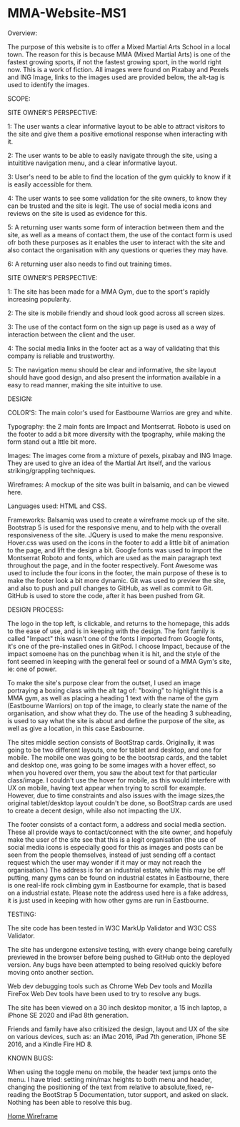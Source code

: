 # MMA-Website-MS1

Overview:

The purpose of this website is to offer a Mixed Martial Arts School in a local town. The reason for this is because MMA (Mixed Martial Arts) is one of the fastest growing sports, if not the fastest growing sport, in the world right now. This is a work of fiction. All images were found on Pixabay and Pexels and ING Image, links to the images used are provided below, the alt-tag is used to identify the images.

SCOPE:

SITE OWNER'S PERSPECTIVE:

1: The user wants a clear informative layout to be able to attract visitors to the site and give them a positive emotional response when interacting with it.

2: The user wants to be able to easily navigate through the site, using a intuititive navigation menu, and a clear informative layout.

3: User's need to be able to find the location of the gym quickly to know if it is easily accessible for them.

4: The user wants to see some validation for the site owners, to know they can be trusted and the site is legit. The use of social media icons and reviews on the site is used as evidence for this.

5: A returning user wants some form of interaction between them and the site, as well as a means of contact them, the use of the contact form is used ofr both these purposes as it enables the user to interact with the site and also contact the organisation with any questions or queries they may have.

6: A returning user also needs to find out training times.

SITE OWNER'S PERSPECTIVE:

1: The site has been made for a MMA Gym, due to the sport's rapidly increasing popularity.

2: The site is mobile friendly and shoud look good across all screen sizes.

3: The use of the contact form on the sign up page is used as a way of interaction between the client and the user.

4: The social media links in the footer act as a way of validating that this company is reliable and trustworthy.

5: The navigation menu should be clear and informative, the site layout should have good design, and also present the information available in a easy to read manner, making the site intuitive to use.

DESIGN:

COLOR'S: The main color's used for Eastbourne Warrios are grey and white. 

Typography: the 2 main fonts are Impact and Montserrat. Roboto is used on the footer to add a bit more diversity with the tpography, while making the form stand out a lttle bit more.

Images: The images come from a mixture of pexels, pixabay and ING Image. They are used to give an idea of the Martial Art itself, and the various striking/grappling techniques.

Wireframes: A mockup of the site was built in balsamiq, and can be viewed here.



Languages used: HTML and CSS.

Frameworks: Balsamiq was used to create a wireframe mock up of the site.
            Bootstrap 5 is used for the responsive menu, and to help with the overall responsiveness of the site.
            JQuery is used to make the menu responsive.
            Hover.css was used on the icons in the footer to add a little bit of animation to the page, and lift the design a bit.
            Google fonts was used to import the Montserrat Roboto and fonts, which are used as the main paragraph text throughout the page, and in the footer respectively.
            Font Awesome was used to include the four icons in the footer, the main purpose of these is to make the footer look a bit more dynamic.
            Git was used to preview the site, and also to push and pull changes to GitHub, as well as commit to Git.
            GitHub is used to store the code, after it has been pushed from Git.
            
            
DESIGN PROCESS:

The logo in the top left, is clickable, and returns to the homepage, this adds to the ease of use, and is in keeping with the design. The font family is called "Impact" this wasn't one of the fonts I imported from Google fonts, it's one of the pre-installed ones in GitPod. I choose Impact, because of the impact somoene has on the punchbag when it is hit, and the style of the font seemed in keeping with the general feel or sound of a MMA Gym's site, ie: one of power.

To make the site's purpose clear from the outset, I used an image portraying a boxing class with the alt tag of: "boxing" to highlight this is a MMA gym, as well as placing a heading 1 text with the name of the gym (Eastbourne Warriors) on top of the image, to clearly state the name of the organisation, and show what they do. The use of the heading 3 subheading, is used to say what the site is about and define the purpose of the site, as well as give a location, in this case Easbourne.

The sites middle section consists of BootStrap cards. Originally, it was going to be two different layouts, one for tablet and desktop, and one for mobile. The mobile one was going to be the bootsrap cards, and the tablet and desktop one, was going to be some images with a hover effect, so when you hovered over them, you saw the about text for that particular class/image. I couldn't use the hover for mobile, as this would interfere with UX on mobile, having text appear when trying to scroll for example. However, due to time constraints and also issues with the image sizes,the original tablet/desktop layout couldn't be done, so BootStrap cards are used to create a decent design, while also not impacting the UX. 

The footer consists of a contact form, a address and social media section. These all provide ways to contact/connect with the site owner, and hopefuly make the user of the site see that this is a legit organisation (the use of social media icons is especially good for this as images and posts can be seen from the people themselves, instead of just sending off a contact request which the user may wonder if it may or may not reach the organisation.) The address is for an industrial estate, while this may be off putting, many gyms can be found on industrial estates in Eastbourne, there is one real-life rock climbing gym in Eastbourne for example, that is based on a industrial estate. Please note the address used here is  a fake address, it is just used in keeping with how other gyms are run in Eastbourne.  

TESTING: 

The site code has been tested in W3C MarkUp Validator and W3C CSS Validator. 

The site has undergone extensive testing, with every change being carefully previewed in the browser before being pushed to GitHub onto the deployed version. Any bugs have been attempted to being resolved quickly before moving onto another section. 

Web dev debugging tools such as Chrome Web Dev tools and Mozilla FireFox Web Dev tools have been used to try to resolve any bugs. 

The site has been viewed on a 30 inch desktop monitor, a 15 inch laptop, a iPhone SE 2020 and iPad 8th generation. 

Friends and family have also critisized the design, layout and UX of the site on various devices, such as: an iMac 2016, iPad 7th generation, iPhone SE 2016, and a Kindle Fire HD 8.

KNOWN BUGS:

When using the toggle menu on mobile, the header text jumps onto the menu. I have tried: setting min/max heights to both menu and header, changing the positioning of the text from relative to absolute,fixed, re-reading the BootStrap 5 Documentation, tutor support, and asked on slack. Nothing has been able to resolve this bug. 


[Home Wireframe](CI-Docs/MMA-mockup-pdf.)

